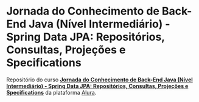 # Jornada do Conhecimento de Back-End Java (Nível Intermediário) - Spring Data JPA: Repositórios, Consultas, Projeções e Specifications

Repositório do curso [**Jornada do Conhecimento de Back-End Java (Nível Intermediário) - Spring Data JPA: Repositórios, Consultas, Projeções e Specifications**](https://cursos.alura.com.br/course/spring-data-jpa) da plataforma [Alura](https://cursos.alura.com.br/).
